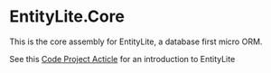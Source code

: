 # EntityLite.Core

This is the core assembly for EntityLite, a database first micro ORM.

See this [Code Project Acticle](http://www.codeproject.com/Articles/753796/i-nercya-EntityLite-A-Lightweight-Database-First-M)
for an introduction to EntityLite

